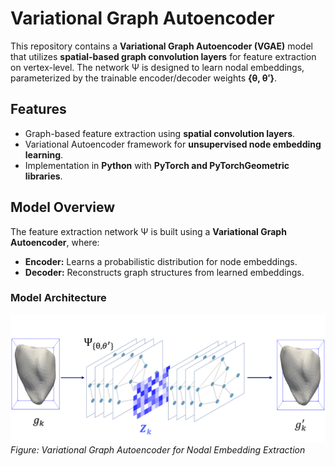 # Variational Graph Autoencoder 

This repository contains a **Variational Graph Autoencoder (VGAE)** model that utilizes **spatial-based graph convolution layers** for feature extraction on vertex-level. The network Ψ is designed to learn nodal embeddings, parameterized by the trainable encoder/decoder weights **{θ, θ′}**.

## Features
- Graph-based feature extraction using **spatial convolution layers**.
- Variational Autoencoder framework for **unsupervised node embedding learning**.
- Implementation in **Python** with **PyTorch and PyTorchGeometric libraries**.

## Model Overview
The feature extraction network Ψ is built using a **Variational Graph Autoencoder**, where:
- **Encoder:** Learns a probabilistic distribution for node embeddings.
- **Decoder:** Reconstructs graph structures from learned embeddings.

### **Model Architecture**
![Model Diagram](fig/vgae.png)  
*Figure: Variational Graph Autoencoder for Nodal Embedding Extraction*